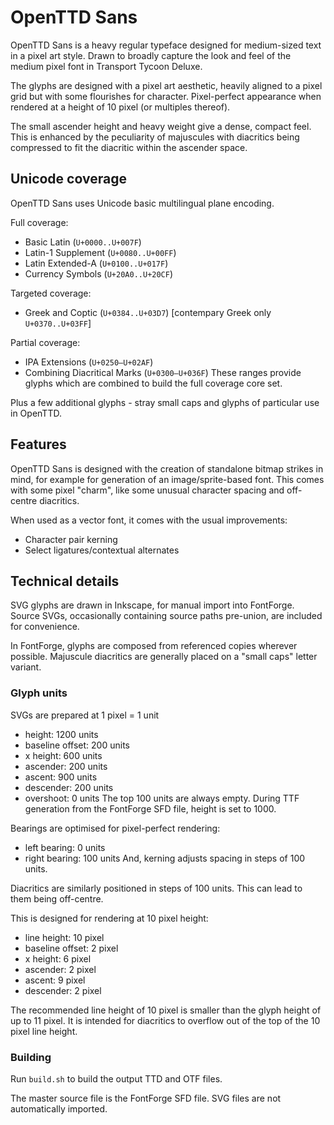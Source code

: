 # OpenTTD Sans
OpenTTD Sans is a heavy regular typeface designed for medium-sized text in a pixel art style. Drawn to broadly capture the look and feel of the medium pixel font in Transport Tycoon Deluxe.

The glyphs are designed with a pixel art aesthetic, heavily aligned to a pixel grid but with some flourishes for character. Pixel-perfect appearance when rendered at a height of 10 pixel (or multiples thereof).

The small ascender height and heavy weight give a dense, compact feel. This is enhanced by the peculiarity of majuscules with diacritics being compressed to fit the diacritic within the ascender space.

## Unicode coverage
OpenTTD Sans uses Unicode basic multilingual plane encoding.

Full coverage:
* Basic Latin (`U+0000..U+007F`)
* Latin-1 Supplement (`U+0080..U+00FF`)
* Latin Extended-A (`U+0100..U+017F`)
* Currency Symbols (`U+20A0..U+20CF`)

Targeted coverage:
* Greek and Coptic (`U+0384..U+03D7`) [contempary Greek only `U+0370..U+03FF`]

Partial coverage:
* IPA Extensions (`U+0250–U+02AF`)
* Combining Diacritical Marks (`U+0300–U+036F`)
These ranges provide glyphs which are combined to build the full coverage core set.

Plus a few additional glyphs - stray small caps and glyphs of particular use in OpenTTD.

## Features
OpenTTD Sans is designed with the creation of standalone bitmap strikes in mind, for example for generation of an image/sprite-based font.
This comes with some pixel "charm", like some unusual character spacing and off-centre diacritics.

When used as a vector font, it comes with the usual improvements:
* Character pair kerning
* Select ligatures/contextual alternates

## Technical details
SVG glyphs are drawn in Inkscape, for manual import into FontForge. Source SVGs, occasionally containing source paths pre-union, are included for convenience.

In FontForge, glyphs are composed from referenced copies wherever possible. Majuscule diacritics are generally placed on a "small caps" letter variant.

### Glyph units
SVGs are prepared at 1 pixel = 1 unit
* height: 1200 units
* baseline offset: 200 units
* x height: 600 units
* ascender: 200 units
* ascent: 900 units
* descender: 200 units
* overshoot: 0 units
The top 100 units are always empty. During TTF generation from the FontForge SFD file, height is set to 1000.

Bearings are optimised for pixel-perfect rendering:
* left bearing: 0 units
* right bearing: 100 units
And, kerning adjusts spacing in steps of 100 units.

Diacritics are similarly positioned in steps of 100 units. This can lead to them being off-centre.

This is designed for rendering at 10 pixel height:
* line height: 10 pixel
* baseline offset: 2 pixel
* x height: 6 pixel
* ascender: 2 pixel
* ascent: 9 pixel
* descender: 2 pixel

The recommended line height of 10 pixel is smaller than the glyph height of up to 11 pixel. It is intended for diacritics to overflow out of the top of the 10 pixel line height.

### Building
Run `build.sh` to build the output TTD and OTF files.

The master source file is the FontForge SFD file. SVG files are not automatically imported.